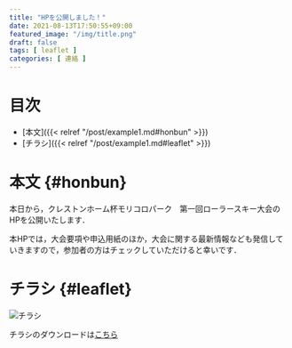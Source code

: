 ```yaml
---
title: "HPを公開しました！"
date: 2021-08-13T17:50:55+09:00
featured_image: "/img/title.png"
draft: false
tags: [ leaflet ]
categories: [ 連絡 ]
---
```


# 目次
- [本文]({{< relref "/post/example1.md#honbun" >}})
- [チラシ]({{< relref "/post/example1.md#leaflet" >}})

# 本文 {#honbun}
本日から，クレストンホーム杯モリコロパーク　第一回ローラースキー大会のHPを公開いたします．

本HPでは，大会要項や申込用紙のほか，大会に関する最新情報なども発信していきますので，参加者の方はチェックしていただけると幸いです．

# チラシ {#leaflet}
![チラシ](/img/leaflet.png)

チラシのダウンロードは[こちら](https://drive.google.com/uc?export=download&id=1Byz5lsJIP6JDgJmZ0dc8kJ9PMa6ePtD0 "ダウンロード (Google Drive)")